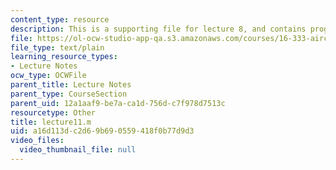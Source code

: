 ```yaml
---
content_type: resource
description: This is a supporting file for lecture 8, and contains program code.
file: https://ol-ocw-studio-app-qa.s3.amazonaws.com/courses/16-333-aircraft-stability-and-control-fall-2004/a16d113dc2d69b690559418f0b77d9d3_lecture11.m
file_type: text/plain
learning_resource_types:
- Lecture Notes
ocw_type: OCWFile
parent_title: Lecture Notes
parent_type: CourseSection
parent_uid: 12a1aaf9-be7a-ca1d-756d-c7f978d7513c
resourcetype: Other
title: lecture11.m
uid: a16d113d-c2d6-9b69-0559-418f0b77d9d3
video_files:
  video_thumbnail_file: null
---
```


